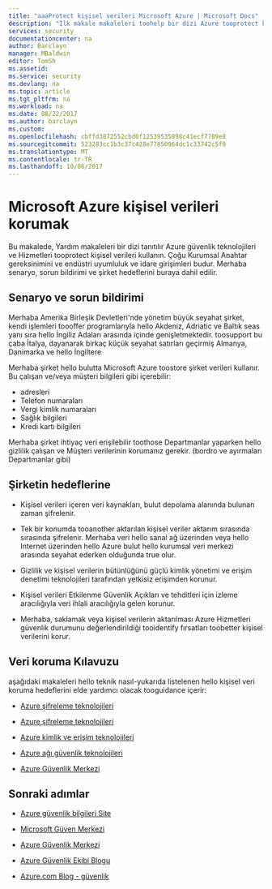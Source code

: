 ```yaml
---
title: "aaaProtect kişisel verileri Microsoft Azure | Microsoft Docs"
description: "İlk makale makaleleri toohelp bir dizi Azure tooprotect kişisel verilerinizi kullanın"
services: security
documentationcenter: na
author: Barclayn
manager: MBaldwin
editor: TomSh
ms.assetid: 
ms.service: security
ms.devlang: na
ms.topic: article
ms.tgt_pltfrm: na
ms.workload: na
ms.date: 08/22/2017
ms.author: barclayn
ms.custom: 
ms.openlocfilehash: cbffd3872552cbd0f12539535898c41ecf7789e8
ms.sourcegitcommit: 523283cc1b3c37c428e77850964dc1c33742c5f0
ms.translationtype: MT
ms.contentlocale: tr-TR
ms.lasthandoff: 10/06/2017
---
```

# <a name="protect-personal-data-in-microsoft-azure"></a>Microsoft Azure kişisel verileri korumak

Bu makalede, Yardım makaleleri bir dizi tanıtılır Azure güvenlik teknolojileri ve Hizmetleri tooprotect kişisel verileri kullanın. Çoğu Kurumsal Anahtar gereksinimini ve endüstri uyumluluk ve idare girişimleri budur. Merhaba senaryo, sorun bildirimi ve şirket hedeflerini buraya dahil edilir.

## <a name="scenario-and-problem-statement"></a>Senaryo ve sorun bildirimi

Merhaba Amerika Birleşik Devletleri'nde yönetim büyük seyahat şirket, kendi işlemleri toooffer programlarıyla hello Akdeniz, Adriatic ve Baltık seas yanı sıra hello İngiliz Adaları arasında içinde genişletmektedir. toosupport bu çaba İtalya, dayanarak birkaç küçük seyahat satırları geçirmiş Almanya, Danimarka ve hello İngiltere

Merhaba şirket hello bulutta Microsoft Azure toostore şirket verileri kullanır. Bu çalışan ve/veya müşteri bilgileri gibi içerebilir:

- adresleri
- Telefon numaraları
- Vergi kimlik numaraları
- Sağlık bilgileri
- Kredi kartı bilgileri

Merhaba şirket ihtiyaç veri erişilebilir toothose Departmanlar yaparken hello gizlilik çalışan ve Müşteri verilerinin korumanız gerekir. (bordro ve ayırmaları Departmanlar gibi)

## <a name="company-goals"></a>Şirketin hedeflerine 

- Kişisel verileri içeren veri kaynakları, bulut depolama alanında bulunan zaman şifrelenir.

- Tek bir konumda tooanother aktarılan kişisel veriler aktarım sırasında sırasında şifrelenir. Merhaba veri hello sanal ağ üzerinden veya hello Internet üzerinden hello Azure bulut hello kurumsal veri merkezi arasında seyahat ederken olduğunda true olur.

- Gizlilik ve kişisel verilerin bütünlüğünü güçlü kimlik yönetimi ve erişim denetimi teknolojileri tarafından yetkisiz erişimden korunur.

- Kişisel verileri Etkilenme Güvenlik Açıkları ve tehditleri için izleme aracılığıyla veri ihlali aracılığıyla gelen korunur.

- Merhaba, saklamak veya kişisel verilerin aktarılması Azure Hizmetleri güvenlik durumunu değerlendirildiği tooidentify fırsatları toobetter kişisel verilerini korur.

## <a name="data-protection-guidance"></a>Veri koruma Kılavuzu

aşağıdaki makaleleri hello teknik nasıl-yukarıda listelenen hello kişisel veri koruma hedeflerini elde yardımcı olacak tooguidance içerir:

- [Azure şifreleme teknolojileri](protect-personal-data-at-rest.md)

- [Azure şifreleme teknolojileri](protect-personal-data-in-transit-encryption.md)

- [Azure kimlik ve erişim teknolojileri](protect-personal-data-identity-access-controls.md)

- [Azure ağı güvenlik teknolojileri](protect-personal-data-network-security.md)

- [Azure Güvenlik Merkezi](protect-personal-data-azure-security-center.md)



## <a name="next-steps"></a>Sonraki adımlar

- [Azure güvenlik bilgileri Site](https://aka.ms/AzureSecInfo)

- [Microsoft Güven Merkezi](https://www.microsoft.com/TrustCenter/default.aspx)

- [Azure Güvenlik Merkezi](https://azure.microsoft.com/services/security-center/)

- [Azure Güvenlik Ekibi Blogu](https://www.azuresecurityorg)

- [Azure.com Blog - güvenlik](https://azure.microsoft.com/blog/topics/security/)
